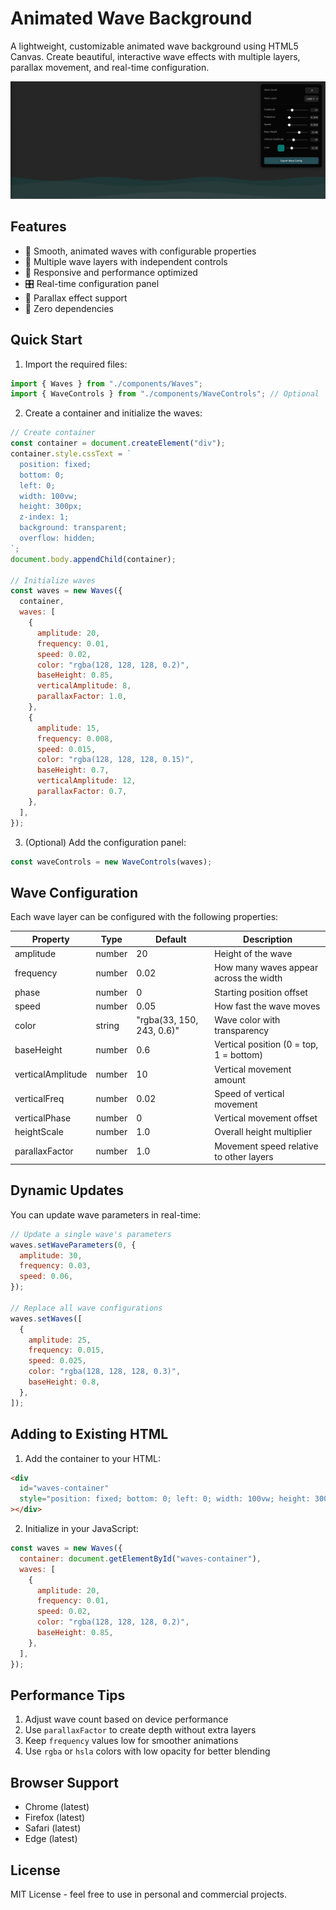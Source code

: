 # Animated Wave Background

A lightweight, customizable animated wave background using HTML5 Canvas. Create beautiful, interactive wave effects with multiple layers, parallax movement, and real-time configuration.

![Wave Background Demo](demo.png)

## Features

- 🌊 Smooth, animated waves with configurable properties
- 🎨 Multiple wave layers with independent controls
- 📱 Responsive and performance optimized
- 🎛️ Real-time configuration panel
- 💫 Parallax effect support
- 🎯 Zero dependencies

## Quick Start

1. Import the required files:

```javascript
import { Waves } from "./components/Waves";
import { WaveControls } from "./components/WaveControls"; // Optional
```

2. Create a container and initialize the waves:

```javascript
// Create container
const container = document.createElement("div");
container.style.cssText = `
  position: fixed;
  bottom: 0;
  left: 0;
  width: 100vw;
  height: 300px;
  z-index: 1;
  background: transparent;
  overflow: hidden;
`;
document.body.appendChild(container);

// Initialize waves
const waves = new Waves({
  container,
  waves: [
    {
      amplitude: 20,
      frequency: 0.01,
      speed: 0.02,
      color: "rgba(128, 128, 128, 0.2)",
      baseHeight: 0.85,
      verticalAmplitude: 8,
      parallaxFactor: 1.0,
    },
    {
      amplitude: 15,
      frequency: 0.008,
      speed: 0.015,
      color: "rgba(128, 128, 128, 0.15)",
      baseHeight: 0.7,
      verticalAmplitude: 12,
      parallaxFactor: 0.7,
    },
  ],
});
```

3. (Optional) Add the configuration panel:

```javascript
const waveControls = new WaveControls(waves);
```

## Wave Configuration

Each wave layer can be configured with the following properties:

| Property          | Type   | Default                   | Description                             |
| ----------------- | ------ | ------------------------- | --------------------------------------- |
| amplitude         | number | 20                        | Height of the wave                      |
| frequency         | number | 0.02                      | How many waves appear across the width  |
| phase             | number | 0                         | Starting position offset                |
| speed             | number | 0.05                      | How fast the wave moves                 |
| color             | string | "rgba(33, 150, 243, 0.6)" | Wave color with transparency            |
| baseHeight        | number | 0.6                       | Vertical position (0 = top, 1 = bottom) |
| verticalAmplitude | number | 10                        | Vertical movement amount                |
| verticalFreq      | number | 0.02                      | Speed of vertical movement              |
| verticalPhase     | number | 0                         | Vertical movement offset                |
| heightScale       | number | 1.0                       | Overall height multiplier               |
| parallaxFactor    | number | 1.0                       | Movement speed relative to other layers |

## Dynamic Updates

You can update wave parameters in real-time:

```javascript
// Update a single wave's parameters
waves.setWaveParameters(0, {
  amplitude: 30,
  frequency: 0.03,
  speed: 0.06,
});

// Replace all wave configurations
waves.setWaves([
  {
    amplitude: 25,
    frequency: 0.015,
    speed: 0.025,
    color: "rgba(128, 128, 128, 0.3)",
    baseHeight: 0.8,
  },
]);
```

## Adding to Existing HTML

1. Add the container to your HTML:

```html
<div
  id="waves-container"
  style="position: fixed; bottom: 0; left: 0; width: 100vw; height: 300px; z-index: 1; overflow: hidden;"
></div>
```

2. Initialize in your JavaScript:

```javascript
const waves = new Waves({
  container: document.getElementById("waves-container"),
  waves: [
    {
      amplitude: 20,
      frequency: 0.01,
      speed: 0.02,
      color: "rgba(128, 128, 128, 0.2)",
      baseHeight: 0.85,
    },
  ],
});
```

## Performance Tips

1. Adjust wave count based on device performance
2. Use `parallaxFactor` to create depth without extra layers
3. Keep `frequency` values low for smoother animations
4. Use `rgba` or `hsla` colors with low opacity for better blending

## Browser Support

- Chrome (latest)
- Firefox (latest)
- Safari (latest)
- Edge (latest)

## License

MIT License - feel free to use in personal and commercial projects.
